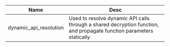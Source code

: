 | Name | Desc |
| ---- | ----- |
| dynamic_api_resolution | Used to resolve dynamic API calls through a shared decryption function, and propagate function parameters statically